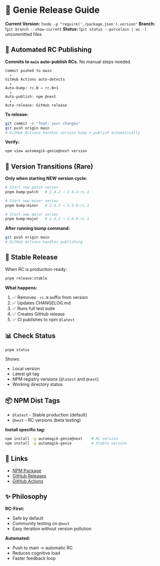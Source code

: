 # 🧞 Genie Release Guide

**Current Version:** !`node -p "require('./package.json').version"`
**Branch:** !`git branch --show-current`
**Status:** !`git status --porcelain | wc -l` uncommitted files

## 🤖 Automated RC Publishing

**Commits to `main` auto-publish RCs.** No manual steps needed.

```
Commit pushed to main
  ↓
GitHub Actions auto-detects
  ↓
Auto-bump: rc.N → rc.N+1
  ↓
Auto-publish: npm @next
  ↓
Auto-release: GitHub release
```

**To release:**
```bash
git commit -m "feat: your changes"
git push origin main
# GitHub Actions handles version bump + publish automatically
```

**Verify:**
```bash
npm view automagik-genie@next version
```

## 🎯 Version Transitions (Rare)

**Only when starting NEW version cycle:**

```bash
# Start new patch series
pnpm bump:patch   # 2.4.2 → 2.4.3-rc.1

# Start new minor series
pnpm bump:minor   # 2.4.2 → 2.5.0-rc.1

# Start new major series
pnpm bump:major   # 2.4.2 → 3.0.0-rc.1
```

**After running bump command:**
```bash
git push origin main
# GitHub Actions handles publishing
```

## 🚀 Stable Release

When RC is production-ready:

```bash
pnpm release:stable
```

**What happens:**
1. ✅ Removes `-rc.N` suffix from version
2. ✅ Updates CHANGELOG.md
3. ✅ Runs full test suite
4. ✅ Creates GitHub release
5. ✅ CI publishes to npm `@latest`

## 📊 Check Status

```bash
pnpm status
```

Shows:
- Local version
- Latest git tag
- NPM registry versions (`@latest` and `@next`)
- Working directory status

## 📦 NPM Dist Tags

- `@latest` - Stable production (default)
- `@next` - RC versions (beta testing)

**Install specific tag:**
```bash
npm install -g automagik-genie@next    # RC version
npm install -g automagik-genie         # Stable version
```

## 🔗 Links

- [NPM Package](https://www.npmjs.com/package/automagik-genie)
- [GitHub Releases](https://github.com/namastexlabs/automagik-genie/releases)
- [GitHub Actions](https://github.com/namastexlabs/automagik-genie/actions)

## ✨ Philosophy

**RC-First:**
- Safe by default
- Community testing on `@next`
- Easy iteration without version pollution

**Automated:**
- Push to main → automatic RC
- Reduces cognitive load
- Faster feedback loop
